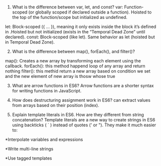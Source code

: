 1) What is the difference between var, let, and const?
 var: Function-scoped (or globally scoped if declared outside a function). Hoisted to the top of the function/scope but initialized as undefined.

 let: Block-scoped ({ ... }), meaning it only exists inside the block it’s defined in .Hoisted but not initialized (exists in the “Temporal Dead Zone” until declared).
 const: Block-scoped (like let). Same behavior as let (hoisted but in Temporal Dead Zone).


 2) What is the difference between map(), forEach(), and filter()?

 map(): Creates a new array by transforming each element using the callback.
 forEach(): this method happend loop of any array and return nothing
 filter(): this methid return a new array based on condition we set and the new element of new array is thosw whose true

 3) What are arrow functions in ES6?
 Arrow functions are a shorter syntax for writing functions in JavaScript.

 4) How does destructuring assignment work in ES6?
 can extract values from arrays based on their position (index).

 5) Explain template literals in ES6. How are they different from string concatenation?
 Template literals are a new way to create strings in ES6 using backticks ( ` ) instead of quotes (' or ").
 They make it much easier to:

 *Interpolate variables and expressions

 *Write multi-line strings

 *Use tagged templates
